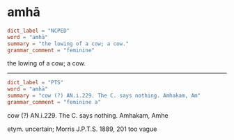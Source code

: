 # amhā

``` toml
dict_label = "NCPED"
word = "amhā"
summary = "the lowing of a cow; a cow."
grammar_comment = "feminine"
```

the lowing of a cow; a cow.

--------------------

``` toml
dict_label = "PTS"
word = "amhā"
summary = "cow (?) AN.i.229. The C. says nothing. Amhakam, Am"
grammar_comment = "feminine a"
```

cow (?) AN.i.229. The C. says nothing. Amhakam, Amhe

etym. uncertain; Morris J.P.T.S. 1889, 201 too vague

